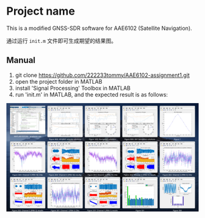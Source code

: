 # Project name

This is a modified GNSS-SDR software for AAE6102 (Satellite Navigation).

通过运行 `init.m` 文件即可生成期望的结果图。

## Manual

1. git clone https://github.com/222233tommy/AAE6102-assignment1.git
2. open the project folder in MATLAB
3. install 'Signal Processing' Toolbox in MATLAB
4. run 'init.m' in MATLAB, and the expected result is as follows:

![Expected result](https://github.com/222233tommy/AAE6102-assignment1/blob/main/data/1911741612638_.pic_hd.jpg) 
